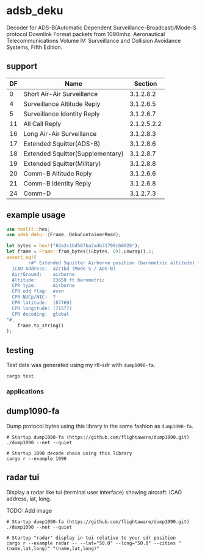 # adsb_deku

Decoder for ADS-B(Automatic Dependent Surveillance-Broadcast)/Mode-S protocol Downlink Format packets from 1090mhz.
Aeronautical Telecommunications Volume IV: Surveillance and Collision Avoidance Systems, Fifth Edition.

## support
|  DF  |  Name                           |  Section    |
| ---- | ------------------------------- | ----------- |
| 0    | Short Air-Air Surveillance      | 3.1.2.8.2   |
| 4    | Surveillance Altitude Reply     | 3.1.2.6.5   |
| 5    | Surveillance Identity Reply     | 3.1.2.6.7   |
| 11   | All Call Reply                  | 2.1.2.5.2.2 |
| 16   | Long Air-Air Surveillance       | 3.1.2.8.3   |
| 17   | Extended Squitter(ADS-B)        | 3.1.2.8.6   |
| 18   | Extended Squitter(Supplementary)| 3.1.2.8.7   |
| 19   | Extended Squitter(Military)     | 3.1.2.8.8   |
| 20   | Comm-B Altitude Reply           | 3.1.2.6.6   |
| 21   | Comm-B Identity Reply           | 3.1.2.6.8   |
| 24   | Comm-D                          | 3.1.2.7.3   |

## example usage
```rust
use hexlit::hex;
use adsb_deku::{Frame, DekuContainerRead};

let bytes = hex!("8da2c1bd587ba2adb31799cb802b");
let frame = Frame::from_bytes((&bytes, 0)).unwrap().1;
assert_eq!(
        r#" Extended Squitter Airborne position (barometric altitude) (11)
  ICAO Address:  a2c1bd (Mode S / ADS-B)
  Air/Ground:    airborne
  Altitude:      23650 ft barometric
  CPR type:      Airborne
  CPR odd flag:  even
  CPR NUCp/NIC:  7
  CPR latitude:  (87769)
  CPR longitude: (71577)
  CPR decoding:  global
"#,
    frame.to_string()
);
```

## testing

Test data was generated using my rtl-sdr with `dump1090-fa`.
```text
cargo test
```

### applications

## dump1090-fa

Dump protocol bytes using this library in the same fashion as `dump1090-fa`.

```text
# Startup dump1090-fa (https://github.com/flightaware/dump1090.git)
./dump1090 --net --quiet

# Startup 1090 decode chain using this library
cargo r --example 1090
```

## radar tui

Display a radar like tui (terminal user interface) showing aircraft: ICAO address, lat, long.

TODO: Add image
```text
# Startup dump1090-fa (https://github.com/flightaware/dump1090.git)
./dump1090 --net --quiet

# Startup "radar" display in tui relative to your sdr position
cargo r --example radar -- --lat="50.0" --long="50.0" --cities "(name,lat,long)" "(name,lat,long)"
```
